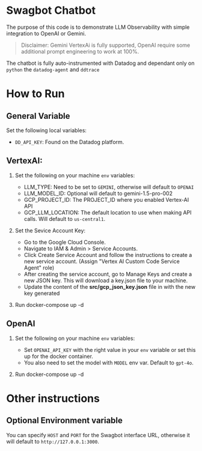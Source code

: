 # Swagbot Chatbot

The purpose of this code is to demonstrate LLM Observability with simple integration to OpenAI or Gemini. 

> Disclaimer: Gemini VertexAi is fully supported, OpenAI require some additional prompt engineering to work at 100%. 

The chatbot is fully auto-instrumented with Datadog and dependant only on ```python``` the ```datadog-agent``` and ```ddtrace```

# How to Run

## General Variable
Set the following local variables:
- `DD_API_KEY`: Found on the Datadog platform.

## VertexAI:
1. Set the following on your machine `env` variables:
    - LLM_TYPE: Need to be set to `GEMINI`, otherwise will default to `OPENAI`
    - LLM_MODEL_ID: Optional will default to gemini-1.5-pro-002
    - GCP_PROJECT_ID: The PROJECT_ID where you enabled Vertex-AI API 
    - GCP_LLM_LOCATION: The default location to use when making API calls. Will default to `us-central1`.

2. Set the Sevice Account Key:
    - Go to the Google Cloud Console.
    - Navigate to IAM & Admin > Service Accounts.
    - Click Create Service Account and follow the instructions to create a new service account. (Assign "Vertex AI Custom Code Service Agent" role)
    - After creating the service account, go to Manage Keys and create a new JSON key. This will download a key.json file to your machine.
    - Update the content of the **src/gcp_json_key.json** file in with the new key generated

3. Run docker-compose up -d

## **OpenAI**
1. Set the following on your machine `env` variables:
    - Set ```OPENAI_API_KEY``` with the right value in your ```env``` variable or set this up for the docker container.
    - You also need to set the model with ```MODEL``` env var. Default to `gpt-4o`.

2. Run docker-compose up -d

# Other instructions

## Optional Environment variable
You can specify ```HOST``` and ```PORT``` for the Swagbot interface URL, otherwise it will default to `http://127.0.0.1:3000`.

